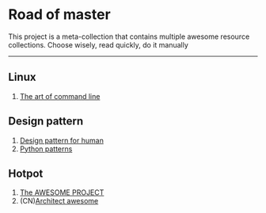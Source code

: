 # Road of master
This project is a meta-collection that contains multiple awesome resource collections.
Choose wisely, read quickly, do it manually

---

## Linux
1. [The art of command line](https://github.com/pyeprog?tab=stars)

## Design pattern
1. [Design pattern for human](https://github.com/kamranahmedse/design-patterns-for-humans)
2. [Python patterns](https://github.com/faif/python-patterns)

## Hotpot
1. [The AWESOME PROJECT](https://github.com/sindresorhus/awesome)
2. (CN)[Architect awesome](https://github.com/xingshaocheng/architect-awesome)

